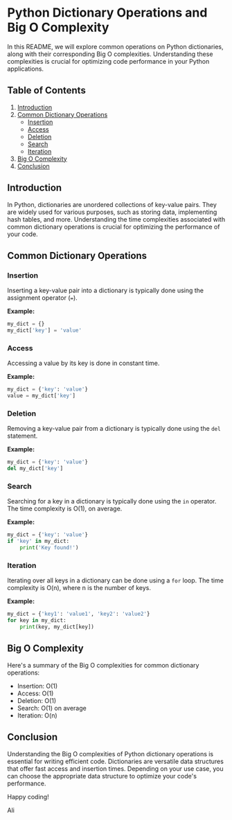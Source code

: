 # Python Dictionary Operations and Big O Complexity

In this README, we will explore common operations on Python dictionaries, along with their corresponding Big O complexities. Understanding these complexities is crucial for optimizing code performance in your Python applications.

## Table of Contents

1. [Introduction](#introduction)
2. [Common Dictionary Operations](#common-dictionary-operations)
   - [Insertion](#insertion)
   - [Access](#access)
   - [Deletion](#deletion)
   - [Search](#search)
   - [Iteration](#iteration)
3. [Big O Complexity](#big-o-complexity)
4. [Conclusion](#conclusion)

## Introduction

In Python, dictionaries are unordered collections of key-value pairs. They are widely used for various purposes, such as storing data, implementing hash tables, and more. Understanding the time complexities associated with common dictionary operations is crucial for optimizing the performance of your code.

## Common Dictionary Operations

### Insertion

Inserting a key-value pair into a dictionary is typically done using the assignment operator (`=`).

**Example:**

```python
my_dict = {}
my_dict['key'] = 'value'
```

### Access

Accessing a value by its key is done in constant time.

**Example:**

```python
my_dict = {'key': 'value'}
value = my_dict['key']
```

### Deletion

Removing a key-value pair from a dictionary is typically done using the `del` statement.

**Example:**

```python
my_dict = {'key': 'value'}
del my_dict['key']
```

### Search

Searching for a key in a dictionary is typically done using the `in` operator. The time complexity is O(1), on average.

**Example:**

```python
my_dict = {'key': 'value'}
if 'key' in my_dict:
    print('Key found!')
```

### Iteration

Iterating over all keys in a dictionary can be done using a `for` loop. The time complexity is O(n), where n is the number of keys.

**Example:**

```python
my_dict = {'key1': 'value1', 'key2': 'value2'}
for key in my_dict:
    print(key, my_dict[key])
```

## Big O Complexity

Here's a summary of the Big O complexities for common dictionary operations:

- Insertion: O(1)
- Access: O(1)
- Deletion: O(1)
- Search: O(1) on average
- Iteration: O(n)

## Conclusion

Understanding the Big O complexities of Python dictionary operations is essential for writing efficient code. Dictionaries are versatile data structures that offer fast access and insertion times. Depending on your use case, you can choose the appropriate data structure to optimize your code's performance.

Happy coding!

Ali
